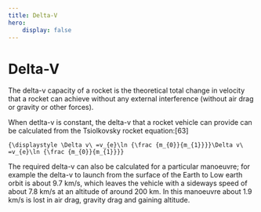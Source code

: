 ```yaml
---
title: Delta-V
hero:
    display: false
---
```


# Delta-V

The delta-v capacity of a rocket is the theoretical total change in velocity that a rocket can achieve without any external interference (without air drag or gravity or other forces).

When detlta-v is constant, the delta-v that a rocket vehicle can provide can be calculated from the Tsiolkovsky rocket equation:[63]

```
{\displaystyle \Delta v\ =v_{e}\ln {\frac {m_{0}}{m_{1}}}}\Delta v\ =v_{e}\ln {\frac {m_{0}}{m_{1}}}}
```

The required delta-v can also be calculated for a particular manoeuvre; for example the delta-v to launch from the surface of the Earth to Low earth orbit is about 9.7 km/s, which leaves the vehicle with a sideways speed of about 7.8 km/s at an altitude of around 200 km. In this manoeuvre about 1.9 km/s is lost in air drag, gravity drag and gaining altitude.
